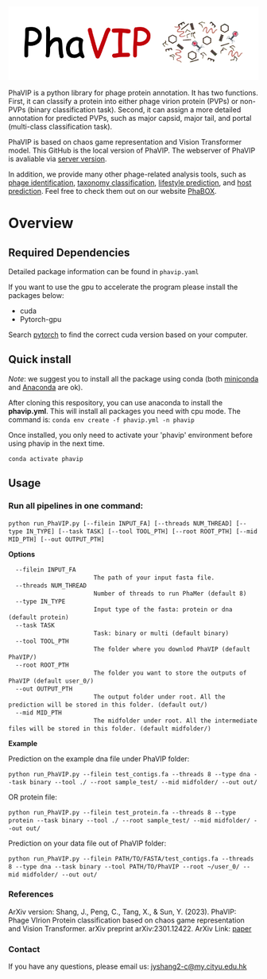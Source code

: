 <img src='phavip.png'>

PhaVIP is a python library for phage protein annotation.  It has two functions. First, it can classify a protein into either phage virion protein (PVPs) or non-PVPs (binary classification task). Second, it can assign a more detailed annotation for predicted PVPs, such as major capsid, major tail, and portal (multi-class classification task).


PhaVIP is based on chaos game representation and Vision Transformer model. This GitHub is the local version of PhaVIP. The webserver of PhaVIP is avaliable via [server version](https://phage.ee.cityu.edu.hk/phavip). 

In addition, we provide many other phage-related analysis tools, such as [phage identification](https://github.com/KennthShang/PhaMer), [taxonomy classification](https://github.com/KennthShang/PhaGCN), [lifestyle prediction](https://github.com/KennthShang/PhaTYP), and [host prediction](https://github.com/KennthShang/CHERRY). Feel free to check them out on our website [PhaBOX](https://phage.ee.cityu.edu.hk/). 

# Overview


## Required Dependencies
Detailed package information can be found in `phavip.yaml`

If you want to use the gpu to accelerate the program please install the packages below:
* cuda
* Pytorch-gpu

Search [pytorch](https://pytorch.org/) to find the correct cuda version based on your computer.


## Quick install
*Note*: we suggest you to install all the package using conda (both [miniconda](https://docs.conda.io/en/latest/miniconda.html) and [Anaconda](https://anaconda.org/) are ok).

After cloning this respository, you can use anaconda to install the **phavip.yml**. This will install all packages you need with cpu mode. The command is: `conda env create -f phavip.yml -n phavip`

Once installed, you only need to activate your 'phavip' environment before using phavip in the next time.
```
conda activate phavip
```

## Usage 

### Run all pipelines in one command:

```
python run_PhaVIP.py [--filein INPUT_FA] [--threads NUM_THREAD] [--type IN_TYPE] [--task TASK] [--tool TOOL_PTH] [--root ROOT_PTH] [--mid MID_PTH] [--out OUTPUT_PTH] 
```


**Options**


      --filein INPUT_FA
                            The path of your input fasta file.
      --threads NUM_THREAD
                            Number of threads to run PhaMer (default 8)
      --type IN_TYPE
                            Input type of the fasta: protein or dna (default protein)  
      --task TASK
                            Task: binary or multi (default binary)  
      --tool TOOL_PTH
                            The folder where you downlod PhaVIP (default PhaVIP/)
      --root ROOT_PTH
                            The folder you want to store the outputs of PhaVIP (default user_0/)
      --out OUTPUT_PTH
                            The output folder under root. All the prediction will be stored in this folder. (default out/)
      --mid MID_PTH
                            The midfolder under root. All the intermediate files will be stored in this folder. (default midfolder/)


**Example**


Prediction on the example dna file under PhaVIP folder:

    python run_PhaVIP.py --filein test_contigs.fa --threads 8 --type dna --task binary --tool ./ --root sample_test/ --mid midfolder/ --out out/

OR protein file:

    python run_PhaVIP.py --filein test_protein.fa --threads 8 --type protein --task binary --tool ./ --root sample_test/ --mid midfolder/ --out out/
    
Prediction on your data file out of PhaVIP folder:

    python run_PhaVIP.py --filein PATH/TO/FASTA/test_contigs.fa --threads 8 --type dna --task binary --tool PATH/TO/PhaVIP --root ~/user_0/ --mid midfolder/ --out out/
    
### References

ArXiv version: Shang, J., Peng, C., Tang, X., & Sun, Y. (2023). PhaVIP: Phage VIrion Protein classification based on chaos game representation and Vision Transformer. arXiv preprint arXiv:2301.12422.
ArXiv Link: [paper](https://arxiv.org/pdf/2301.12422.pdf)

### Contact
If you have any questions, please email us: jyshang2-c@my.cityu.edu.hk



